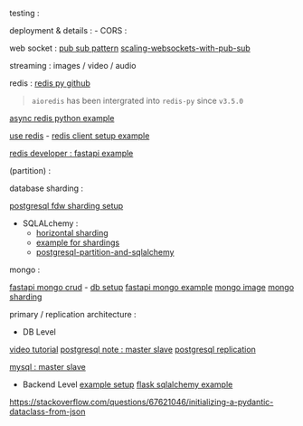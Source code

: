 
testing : 


deployment & details :
    - CORS :

web socket :
[pub sub pattern](https://notfalse.net/11/pub-sub-pattern)
[scaling-websockets-with-pub-sub](https://medium.com/@nandagopal05/scaling-websockets-with-pub-sub-using-python-redis-fastapi-b16392ffe291)

streaming : images / video / audio


redis : 
[redis py github](https://github.com/redis/redis-py)
> `aioredis` has been intergrated into `redis-py` since `v3.5.0`

[async redis python example](https://redis-py.readthedocs.io/en/stable/examples/asyncio_examples.html)

[use redis](https://blog.csdn.net/wgPython/article/details/107668521)
    - [redis client setup example](https://github.com/tiangolo/fastapi/issues/1694)

[redis developer : fastapi example](https://github.com/redis-developer/fastapi-redis-tutorial/blob/master/app/main.py)

(partition) :

database sharding :


[postgresql fdw sharding setup](https://about.gitlab.com/handbook/engineering/development/enablement/data_stores/database/doc/fdw-sharding.html)


- SQLALchemy :
    - [horizontal sharding](https://docs.sqlalchemy.org/en/20/orm/extensions/horizontal_shard.html)
    - [example for shardings](https://docs.sqlalchemy.org/en/20/orm/examples.html#examples-sharding)
    - [postgresql-partition-and-sqlalchemy](https://stackoverflow.com/questions/61545680/postgresql-partition-and-sqlalchemy)


mongo :

[fastapi mongo crud](https://github.com/mongodb-developer/pymongo-fastapi-crud/blob/main/routes.py)
    - [db setup](https://github.com/mongodb-developer/pymongo-fastapi-crud/blob/main/main.py)
[fastapi mongo example](https://testdriven.io/blog/fastapi-mongo/)
[mongo image](https://hub.docker.com/_/mongo)
[mongo sharding](https://medium.com/hobo-engineer/%E7%AD%86%E8%A8%98-%E5%AF%A6%E4%BD%9C%E5%88%86%E6%95%A3%E5%BC%8F%E8%A8%88%E5%88%86%E7%B3%BB%E7%B5%B1-%E4%BA%8C-replica-set-in-container-5759b1b4cd5)


primary / replication architecture : 

- DB Level 

[video tutorial](https://www.youtube.com/watch?v=zxxzcpvCa6o&ab_channel=%E6%B2%88%E5%BC%98%E5%93%B2)
[postgresql note : master slave](https://github.com/twtrubiks/postgresql-note/tree/main/pg-master-slave)
[postgresql replication](https://editor.leonh.space/2023/postgresql-replication/)

[mysql : master slave](hhttps://medium.com/dean-lin/%E6%89%8B%E6%8A%8A%E6%89%8B%E5%B8%B6%E4%BD%A0%E5%AF%A6%E4%BD%9C-mysql-master-slave-replication-16d0a0fa1d04)

- Backend Level 
[example setup](https://itecnote.com/tecnote/python-read-slave-read-write-master-setup/)
[flask sqlalchemy example](https://techspot.zzzeek.org/files/2012/sqlalchemy_multiple_dbs.py)

https://stackoverflow.com/questions/67621046/initializing-a-pydantic-dataclass-from-json